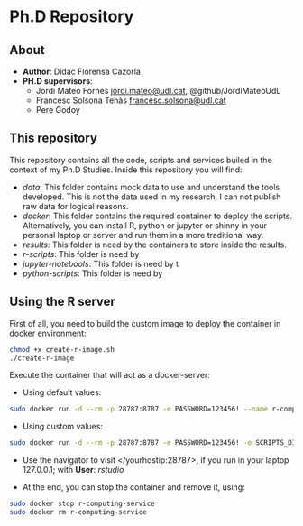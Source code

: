 # Ph.D Repository

## About

* **Author**: Didac Florensa Cazorla
* **PH.D supervisors**:
  * Jordi Mateo Fornés <jordi.mateo@udl.cat>, @github/JordiMateoUdL
  * Francesc Solsona Tehàs <francesc.solsona@udl.cat>
  * Pere Godoy

## This repository

This repository contains all the code, scripts and services builed in the context of my Ph.D Studies. Inside this repository you will find:

* _data_: This folder contains mock data to use and understand the tools developed. This is not the data used in my research, I can not publish raw data for logical reasons.
* _docker_: This folder contains the required container to deploy the scripts. Alternatively, you can install R, python or jupyter or shinny in your personal laptop or server and run them in a more traditional way.
* _results_: This folder is need by the containers to store inside the results.
* _r-scripts_: This folder is need by 
* _jupyter-notebools_: This folder is need by t
* _python-scripts_: This folder is need by 

## Using the R server

First of all, you need to build the custom image to deploy the container in docker environment:

```sh
chmod +x create-r-image.sh
./create-r-image
```

Execute the container that will act as a docker-server:

* Using default values:

```sh
sudo docker run -d --rm -p 28787:8787 -e PASSWORD=123456! --name r-computing-service r-computing-service
```

* Using custom values:

```sh
sudo docker run -d --rm -p 28787:8787 -e PASSWORD=123456! -e SCRIPTS_DIR "path to folder with requirements.R and *.R scripts" -e DATA_DIR "path data folder" -e RESULTS_DIR "path to result folder" --name r-computing-service r-computing-service
```

* Use the navigator to visit </yourhostip:28787>, if you run in your laptop 127.0.0.1; with **User**: _rstudio_
  

* At the end, you can stop the container and remove it, using:

```sh
sudo docker stop r-computing-service
sudo docker rm r-computing-service
```
